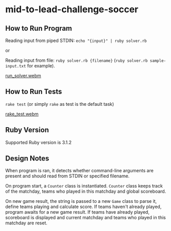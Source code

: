# mid-to-lead-challenge-soccer

## How to Run Program

Reading input from piped STDIN:
`echo "{input}" | ruby solver.rb`

or

Reading input from file:
`ruby solver.rb {filename}` (`ruby solver.rb sample-input.txt` for example).

[run_solver.webm](https://user-images.githubusercontent.com/110110727/182042863-12c00fe1-a9c6-4a2d-a084-4a552c66b32a.webm)

## How to Run Tests

`rake test` (or simply `rake` as test is the default task)

[rake_test.webm](https://user-images.githubusercontent.com/110110727/182042824-e70b7c40-26e2-4461-92ba-d9604c53f221.webm)

## Ruby Version

Supported Ruby version is 3.1.2

## Design Notes

When program is ran, it detects whether command-line arguments are present and should read from STDIN or specified filename.

On program start, a `Counter` class is instantiated.
`Counter` class keeps track of the matchday, teams who played in this matchday and global scoreboard.

On new game result, the string is passed to a new `Game` class to parse it, define teams playing and calculate score.
If teams haven't already played, program awaits for a new game result.
If teams have already played, scoreboard is displayed and current matchday and teams who played in this matchday are reset.
